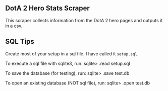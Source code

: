 DotA 2 Hero Stats Scraper
-------------------------

This scraper collects information from the DotA 2 hero pages and outputs it in a csv.




SQL Tips
--------

Create most of your setup in a sql file. I have called it `setup.sql`.


To execute a sql file with sqlite3, run:
sqlite> .read setup.sql


To save the database (for testing), run:
sqlite> .save test.db


To open an existing database (NOT sql file), run:
sqlite> .open test.db
